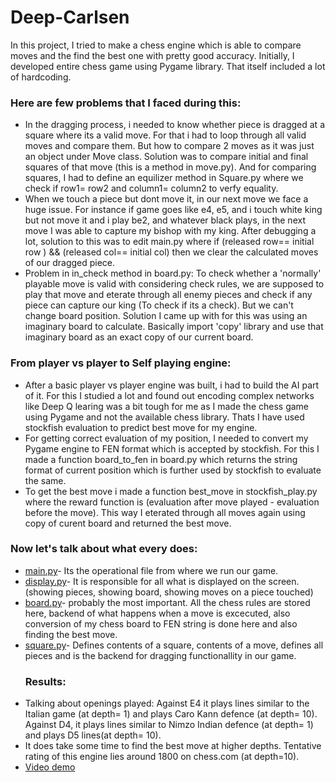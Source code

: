 # Deep-Carlsen
In this project, I tried to make a chess engine which is able to compare moves and the find the best one with pretty good accuracy.
Initially, I developed entire chess game using Pygame library. That itself included a lot of hardcoding. 
### Here are few problems that I faced during this:
* In the dragging process, i needed to know whether piece is dragged at a square where its a valid move. For that i had to loop through all valid moves and compare them. But how to compare 2 moves as it was just an object under Move class. Solution was to compare initial and final squares of that move (this is a method in move.py). And for comparing squares, I had to define an equilizer method in Square.py where we check if row1= row2 and column1= column2 to verfy equality.
* When we touch a piece but dont move it, in our next move we face a huge issue. For instance if game goes like e4, e5, and i touch white king but not move it and i play be2, and whatever black plays, in the next move I was able to capture my bishop with my king. After debugging a lot, solution to this was to edit main.py where if (released row== initial row ) && (released col== initial col) then we clear the calculated moves of our dragged piece.
* Problem in in_check method in board.py: To check whether a 'normally' playable move is valid with considering check rules, we are supposed to play that move and eterate through all enemy pieces and check if any piece can capture our king (To check if its a check). But we can't change board position. Solution I came up with for this was using an imaginary board to calculate. Basically import 'copy' library and use that imaginary board as an exact copy of our current board.
### From player vs player to Self playing engine:
* After a basic player vs player engine was built, i had to build the AI part of it. For this I studied a lot and found out encoding complex networks like Deep Q learing was a bit tough for me as I made the chess game using Pygame and not the available chess library. Thats I have used stockfish evaluation to predict best move for my engine.
* For getting correct evaluation of my position, I needed to convert my Pygame engine to FEN format which is accepted by stockfish. For this I made a function board_to_fen in board.py which returns the string format of current position which is further used by stockfish to evaluate the same.
* To get the best move i made a function best_move in stockfish_play.py where the reward function is (evaluation after move played - evaluation before the move). This way I eterated through all moves again using copy of curent board and returned the best move.
### Now let's talk about what every does:
* [main.py](https://github.com/ShahuPatil07/Deep-Carlsen/blob/Files/main.py)- Its the operational file from where we run our game.
* [display.py](https://github.com/ShahuPatil07/Deep-Carlsen/blob/Files/display.py)- It is responsible for all what is displayed on the screen.(showing pieces, showing board, showing moves on a piece touched)
* [board.py](https://github.com/ShahuPatil07/Deep-Carlsen/blob/Files/board.py)- probably the most important. All the chess rules are stored here, backend of what happens when a move is excecuted, also conversion of my chess board to FEN string is done here and also finding the best move.
* [square.py](https://github.com/ShahuPatil07/Deep-Carlsen/blob/Files/square.py)- Defines contents of a square, contents of a move, defines all pieces and is the backend for dragging functionallity in our game.
  ### Results:
* Talking about openings played:
Against E4 it plays lines similar to the Italian game (at depth= 1) and plays Caro Kann defence (at depth= 10). Against D4, it plays lines similar to Nimzo Indian defence (at depth= 1) and plays D5 lines(at depth= 10).
* It does take some time to find the best move at higher depths. Tentative rating of this engine lies around 1800 on chess.com (at depth=10).
* [Video demo](
https://drive.google.com/drive/u/0/folders/1knGsoKpqMOF5RO6qvVb9Nh_fzYyqQ_B8
)
  
